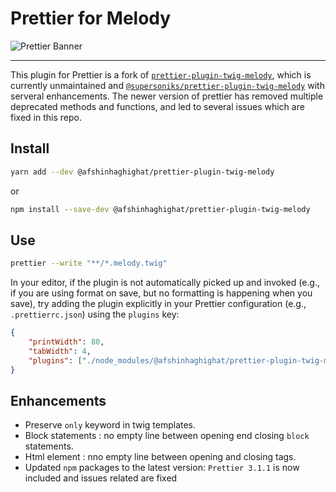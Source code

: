 # Prettier for Melody

![Prettier Banner](https://raw.githubusercontent.com/prettier/prettier-logo/master/images/prettier-banner-light.png)

---

This plugin for Prettier is a fork of [`prettier-plugin-twig-melody`](https://github.com/trivago/prettier-plugin-twig-melody), which is currently unmaintained and [`@supersoniks/prettier-plugin-twig-melody`](https://github.com/bitbirddev/prettier-plugin-twig-melody) with serveral enhancements. The newer version of prettier has removed multiple deprecated methods and functions, and led to several issues which are fixed in this repo.

## Install

```bash
yarn add --dev @afshinhaghighat/prettier-plugin-twig-melody
```

or

```bash
npm install --save-dev @afshinhaghighat/prettier-plugin-twig-melody
```

## Use

```bash
prettier --write "**/*.melody.twig"
```

In your editor, if the plugin is not automatically picked up and invoked (e.g., if you are using format on save, but no formatting is happening when you save), try adding the plugin explicitly in your Prettier configuration (e.g., `.prettierrc.json`) using the `plugins` key:

```json
{
    "printWidth": 80,
    "tabWidth": 4,
    "plugins": ["./node_modules/@afshinhaghighat/prettier-plugin-twig-melody"]
}
```

## Enhancements

-   Preserve `only` keyword in twig templates.
-   Block statements : no empty line between opening end closing `block` statements.
-   Html element : nno empty line between opening and closing tags.
-   Updated `npm` packages to the latest version: `Prettier 3.1.1` is now included and issues related are fixed
